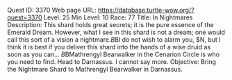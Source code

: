 Quest ID: 3370
Web page URL: https://database.turtle-wow.org/?quest=3370
Level: 25
Min Level: 10
Race: 77
Title: In Nightmares
Description: This shard holds great secrets; it is the pure essence of the Emerald Dream. However, what I see in this shard is not a dream; one would call this sort of a vision a nightmare.$B$BI do not wish to alarm you, $N, but I think it is best if you deliver this shard into the hands of a wise druid as soon as you can... $B$BMathrengyl Bearwalker in the Cenarion Circle is who you need to find. Head to Darnassus. I cannot say more.
Objective: Bring the Nightmare Shard to Mathrengyl Bearwalker in Darnassus.
